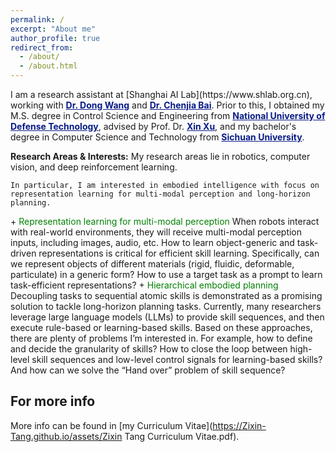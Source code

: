 ```yaml
---
permalink: /
excerpt: "About me"
author_profile: true
redirect_from: 
  - /about/
  - /about.html
---
```


  <p>
    I am a research assistant at [Shanghai AI Lab](https://www.shlab.org.cn), working with
    <a style="color:#081b86; font-weight:bold" href="https://www.hrl.uni-bonn.de/Members/maren">Dr. Dong Wang</a> and 
    <a style="color:#081b86; font-weight:bold" href="https://baichenjia.github.io">Dr. Chenjia Bai</a>.
    Prior to this, I obtained my M.S. degree in Control Science and Engineering from
    <a style="color:#081b86; font-weight:bold" href="">National University of Defense Technology</a>, advised by Prof. Dr. <a style="color:#081b86; font-weight:bold" href="/">Xin Xu</a>, and my bachelor's degree in Computer Science and Technology from <a style="color:#081b86; font-weight:bold" href="/">Sichuan University</a>.
  </p>

  <p>
    <strong>Research Areas & Interests:</strong>
    My research areas lie in robotics, computer vision, and deep reinforcement learning. 
    
    In particular, I am interested in embodied intelligence with focus on representation learning for multi-modal perception and long-horizon planning.
  </p>
  + <font color='green'>Representation learning for multi-modal perception</font>
  When robots interact with real-world environments, they will receive multi-modal perception inputs, including images, audio, etc. How to learn object-generic and task-driven representations is critical for efficient skill learning. Specifically, can we represent objects of different materials (rigid, fluidic, deformable, particulate) in a generic form? How to use a target task as a prompt to learn task-efficient representations?
  + <font color='green'>Hierarchical embodied planning</font>
  Decoupling tasks to sequential atomic skills is demonstrated as a promising solution to tackle long-horizon planning tasks. Currently, many researchers leverage large language models (LLMs) to provide skill sequences, and then execute rule-based or learning-based skills. Based on these approaches, there are plenty of problems I’m interested in. For example, how to define and decide the granularity of skills? How to close the loop between high-level skill sequences and low-level control signals for learning-based skills? And how can we solve the “Hand over” problem of skill sequence?


For more info
------
More info can be found in [my Curriculum Vitae](https://Zixin-Tang.github.io/assets/Zixin Tang Curriculum Vitae.pdf).
